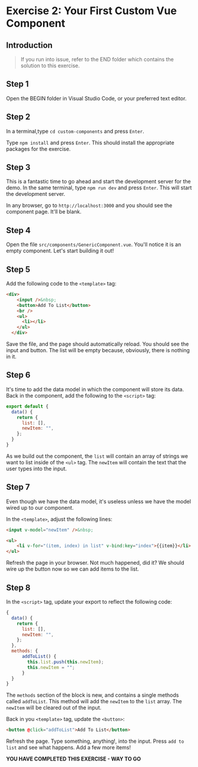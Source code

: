 # Exercise 2: Your First Custom Vue Component

## Introduction

> If you run into issue, refer to the END folder which contains the solution to this exercise.

## Step 1
Open the BEGIN folder in Visual Studio Code, or your preferred text editor.

## Step 2
In a terminal,type `cd custom-components` and press `Enter`.

Type `npm install` and press `Enter`.  This should install the appropriate packages for the exercise.

## Step 3
This is a fantastic time to go ahead and start the development server for the demo.  In the same terminal, type `npm run dev` and press `Enter`.  This will start the development server.

In any browser, go to `http://localhost:3000` and you should see the component page.  It'll be blank.

## Step 4
Open the file `src/components/GenericComponent.vue`.  You'll notice it is an empty component.  Let's start building it out!

## Step 5
Add the following code to the `<template>` tag:

```html
<div>
    <input />&nbsp;
    <button>Add To List</button>
    <br />
    <ul>
      <li></li>
    </ul>
  </div>
```

Save the file, and the page should automatically reload.  You should see the input and button.  The list will be empty because, obviously, there is nothing in it.

## Step 6
It's time to add the data model in which the component will store its data.  Back in the component, add the following to the `<script>` tag:

```javascript
export default {
  data() {
    return {
      list: [],
      newItem: "",
    };
  }
}
```

As we build out the component, the `list` will contain an array of strings we want to list inside of the `<ul>` tag.  The `newItem` will contain the text that the user types into the input.

## Step 7
Even though we have the data model, it's useless unless we have the model wired up to our component.

In the `<template>`, adjust the following lines:

```html
<input v-model="newItem" />&nbsp;
```

```html
<ul>
    <li v-for="(item, index) in list" v-bind:key="index">{{item}}</li>
</ul>
```

Refresh the page in your browser.  Not much happened, did it?  We should wire up the button now so we can add items to the list.

## Step 8

In the `<script>` tag, update your export to reflect the following code:

```javascript
{
  data() {
    return {
      list: [],
      newItem: "",
    };
  },
  methods: {
      addToList() {
        this.list.push(this.newItem);
        this.newItem = "";
      }
  }
}
```

The `methods` section of the block is new, and contains a single methods called `addToList`.  This method will add the `newItem` to the `list` array.  The `newItem` will be cleared out of the input.

Back in you `<template>` tag, update the `<button>`:

```html
<button @click="addToList">Add To List</button>
```

Refresh the page.  Type something, anything!, into the input.  Press `add to list` and see what happens. Add a few more items!

**YOU HAVE COMPLETED THIS EXERCISE - WAY TO GO**